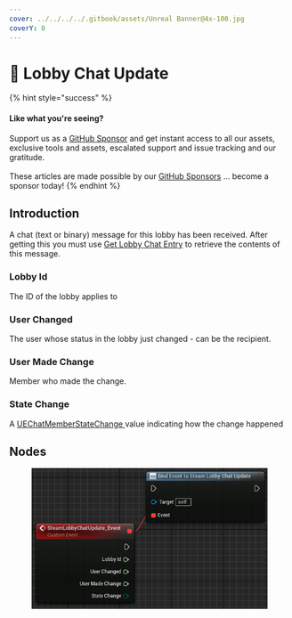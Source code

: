 ```yaml
---
cover: ../../../../.gitbook/assets/Unreal Banner@4x-100.jpg
coverY: 0
---
```


# 🔻 Lobby Chat Update

{% hint style="success" %}
#### Like what you're seeing?

Support us as a [GitHub Sponsor](../../../../become-a-sponsor/) and get instant access to all our assets, exclusive tools and assets, escalated support and issue tracking and our gratitude.\
\
These articles are made possible by our [GitHub Sponsors](../../../../become-a-sponsor/) ... become a sponsor today!
{% endhint %}

## Introduction

A chat (text or binary) message for this lobby has been received. After getting this you must use [Get Lobby Chat Entry](../functions/get-lobby-chat-entry.md) to retrieve the contents of this message.

### Lobby Id

The ID of the lobby applies to

### User Changed

The user whose status in the lobby just changed - can be the recipient.

### User Made Change

Member who made the change.

### State Change

A [UEChatMemberStateChange ](../enumerators/uechatmemberstatechange.md)value indicating how the change happened

## Nodes

<figure><img src="../../../../.gitbook/assets/image (13) (1) (1) (1).png" alt=""><figcaption></figcaption></figure>
